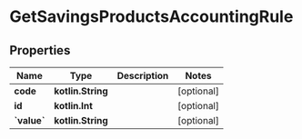 
# GetSavingsProductsAccountingRule

## Properties
| Name | Type | Description | Notes |
| ------------ | ------------- | ------------- | ------------- |
| **code** | **kotlin.String** |  |  [optional] |
| **id** | **kotlin.Int** |  |  [optional] |
| **&#x60;value&#x60;** | **kotlin.String** |  |  [optional] |



